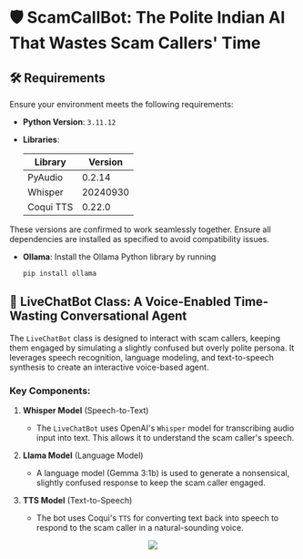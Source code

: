 # 🛡️ ScamCallBot: The Polite Indian AI That Wastes Scam Callers' Time


## 🛠️ Requirements

Ensure your environment meets the following requirements:

- **Python Version**: `3.11.12`

- **Libraries**:

  | Library   | Version  |
  |-----------|----------|
  | PyAudio   | 0.2.14   |
  | Whisper   | 20240930 |
  | Coqui TTS | 0.22.0   |

These versions are confirmed to work seamlessly together. Ensure all dependencies are installed as specified to avoid compatibility issues.

- **Ollama**: Install the Ollama Python library by running

  ```bash
  pip install ollama

## 🤖 LiveChatBot Class: A Voice-Enabled Time-Wasting Conversational Agent

The `LiveChatBot` class is designed to interact with scam callers, keeping them engaged by simulating a slightly confused but overly polite persona. It leverages speech recognition, language modeling, and text-to-speech synthesis to create an interactive voice-based agent.

### Key Components:
1. **Whisper Model** (Speech-to-Text)
   - The `LiveChatBot` uses OpenAI's `Whisper` model for transcribing audio input into text. This allows it to understand the scam caller's speech.

2. **Llama Model** (Language Model)
   - A language model (Gemma 3:1b) is used to generate a nonsensical, slightly confused response to keep the scam caller engaged.

3. **TTS Model** (Text-to-Speech)
   - The bot uses Coqui's `TTS` for converting text back into speech to respond to the scam caller in a natural-sounding voice.
  




<div align="center">
  <img src=![Start](https://github.com/user-attachments/assets/ab06f02f-d30e-4b6a-a5fd-264fb3c05399)>
</div>





